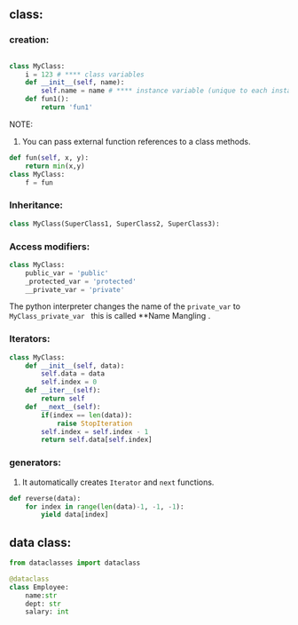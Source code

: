 
## class:
### creation:
```python

class MyClass:
	i = 123 # **** class variables
	def __init__(self, name):
		self.name = name # **** instance variable (unique to each instance)
	def fun1():
		return 'fun1'
```

NOTE:
1. You can pass external function references to a class methods.
```python
def fun(self, x, y):
	return min(x,y)
class MyClass:
	f = fun
```

### Inheritance:
```python
class MyClass(SuperClass1, SuperClass2, SuperClass3):
```
### Access modifiers:
```python
class MyClass:
	public_var = 'public'
	_protected_var = 'protected'
	__private_var = 'private'
```
The python interpreter changes the name of the 
`private_var` to  `MyClass_private_var `
this is called **Name Mangling .

### Iterators:
```python
class MyClass:
	def __init__(self, data):
		self.data = data
		self.index = 0
	def __iter__(self):
		return self
	def __next__(self):
		if(index == len(data)):
			raise StopIteration
		self.index = self.index - 1
		return self.data[self.index]
```

### generators:
1. It automatically creates `Iterator` and `next` functions.
```python
def reverse(data):
	for index in range(len(data)-1, -1, -1):
		yield data[index]
```
## data class:
```python
from dataclasses import dataclass

@dataclass
class Employee:
	name:str
	dept: str
	salary: int
```

